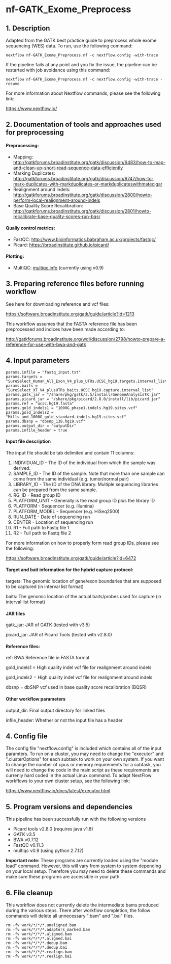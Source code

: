 # nf-GATK_Exome_Preprocess

## 1. Description
Adapted from the GATK best practice guide to preprocess whole exome sequencing (WES) data. To run, use the following command:

```
nextflow nf-GATK_Exome_Preprocess.nf -c nextflow.config -with-trace
```

If the pipeline fails at any point and you fix the issue, the pipeline can be restarted with job avoidance using this command:
```
nextflow nf-GATK_Exome_Preprocess.nf -c nextflow.config -with-trace -resume
```

For more information about Nextflow commands, please see the following link:

https://www.nextflow.io/


## 2. Documentation of tools and approaches used for preprocessing
#### Preprocessing:
- Mapping: http://gatkforums.broadinstitute.org/gatk/discussion/6483/how-to-map-and-clean-up-short-read-sequence-data-efficiently
- Marking Duplicates: http://gatkforums.broadinstitute.org/gatk/discussion/6747/how-to-mark-duplicates-with-markduplicates-or-markduplicateswithmatecigar
- Realignment around indels: http://gatkforums.broadinstitute.org/gatk/discussion/2800/howto-perform-local-realignment-around-indels
- Base Quality Score Recalibration: http://gatkforums.broadinstitute.org/gatk/discussion/2801/howto-recalibrate-base-quality-scores-run-bqsr

#### Qualiy control metrics:
- FastQC: http://www.bioinformatics.babraham.ac.uk/projects/fastqc/
- Picard: https://broadinstitute.github.io/picard/

#### Plotting:
- MultiQC: [multiqc.info](multiqc.info) (currently using v0.9)

## 3. Preparing reference files before running workflow
See here for downloading reference and vcf files:

https://software.broadinstitute.org/gatk/guide/article?id=1213

This workflow assumes that the FASTA reference file has been preprocessed and indices have been made according to:

http://gatkforums.broadinstitute.org/wdl/discussion/2798/howto-prepare-a-reference-for-use-with-bwa-and-gatk

## 4. Input parameters
```
params.infile = "fastq_input.txt"
params.targets = "SureSelect_Human_All_Exon_V4_plus_UTRs.UCSC_hg19.targets.interval_list"
params.baits = "SureSelect_XT_V4_plusUTRs_baits.UCSC_hg19.capture.interval_list"
params.gatk_jar = "/share/pkg/gatk/3.5/install/GenomeAnalysisTK.jar"
params.picard_jar = "/share/pkg/picard/2.8.0/install/lib/picard.jar"
params.ref = "ucsc.hg19.fasta"
params.gold_indels1 = "1000G_phase1.indels.hg19.sites.vcf"
params.gold_indels2 = "Mills_and_1000G_gold_standard.indels.hg19.sites.vcf"
params.dbsnp = "dbsnp_138.hg19.vcf"
params.output_dir = "outputDir"
params.infile_header = true
```

#### Input file description
The input file should be tab delimited and contain 11 columns: 
  1. INDIVIDUAl_ID - The ID of the individual from which the sample was derived.
  2. SAMPLE_ID - The ID of the sample. Note that more than one sample can come from the same individual (e.g. tumor/normal pair)
  3. LIBRARY_ID - The ID of the DNA library. Multiple sequencing libraries can be prepared from the same sample.
  4. RG_ID - Read group ID
  5. PLATFORM_UNIT - Generally is the read group ID plus the library ID
  6. PLATFORM - Sequencer (e.g. illumina)
  7. PLATFORM_MODEL - Sequencer (e.g. HiSeq2500)
  8. RUN_DATE - Date of sequencing run
  9. CENTER - Location of sequencing run
  10. R1 - Full path to Fastq file 1
  11. R2 - Full path to Fastq file 2

For more information on how to properly form read group IDs, please see the following:

https://software.broadinstitute.org/gatk/guide/article?id=6472


#### Target and bait information for the hybrid capture protocol:
targets: The genomic location of gene/exon boundaries that are supposed to be captured (in interval list format)

baits: The genomic location of the actual baits/probes used for capture (in interval list format)

#### JAR files
gatk_jar: JAR of GATK (tested with v3.5)

picard_jar: JAR of Picard Tools (tested with v2.8.0)

#### Reference files:
ref: BWA Reference file in FASTA format

gold_indels1 = High quality indel vcf file for realignment around indels

gold_indels2 = High quality indel vcf file for realignment around indels

dbsnp = dbSNP vcf used in base quality score recalibration (BQSR)

#### Other workflow parameters
output_dir: Final output directory for linked files

infile_header: Whether or not the input file has a header

## 4. Config file
The config file "nextflow.config" is included which contains all of the input paramters. To run on a cluster, you may need to change the "executor" and ".clusterOptions" for each subtask to work on your own system. If you want to change the number of cpus or memory requirements for a subtask, you will need to change the code in the main script as these requirements are currenly hard coded in the actual Linux command. To adapt NextFlow workflows to your own cluster setup, see the following link: 

https://www.nextflow.io/docs/latest/executor.html

## 5. Program versions and dependencies
This pipeline has been successfully run with the following versions
  - Picard tools v2.8.0 (requires java v1.8)
  - GATK v3.5
  - BWA v0.7.12
  - FastQC v0.11.3
  - multiqc v0.9 (using python 2.7.12)

**Important note:** These programs are currently loaded using the "module load" command. However, this will vary from system to system depending on your local setup. Therefore you may need to delete these commands and make sure these programs are accessible in your path.

## 6. File cleanup
This workflow does not currently delete the intermediate bams produced during the various steps. There after workflow completion, the follow commands will delete all unnecessary ".bam" and ".bai" files.

```
rm -fv work/*/*/*.unaligned.bam
rm -fv work/*/*/*.adapters_marked.bam
rm -fv work/*/*/*.aligned.bam
rm -fv work/*/*/*.aligned.bai
rm -fv work/*/*/*.dedup.bam
rm -fv work/*/*/*.dedup.bai
rm -fv work/*/*/*.realign.bam
rm -fv work/*/*/*.realign.bai
```





